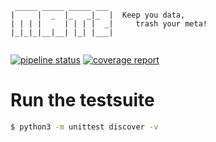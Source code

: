 ```
 _____ _____ _____ ___ 
|     |  _  |_   _|_  |  Keep you data,
| | | |     | | | |  _|     trash your meta!
|_|_|_|__|__| |_| |___|
                       
```

[![pipeline status](https://0xacab.org/jvoisin/mat2/badges/master/pipeline.svg)](https://0xacab.org/jvoisin/mat2/commits/master)
[![coverage report](https://0xacab.org/jvoisin/mat2/badges/master/coverage.svg)](https://0xacab.org/jvoisin/mat2/commits/master)



# Run the testsuite

```bash
$ python3 -m unittest discover -v
```
